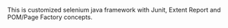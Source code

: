 This is customized selenium java framework with Junit, Extent Report and POM/Page Factory concepts.
